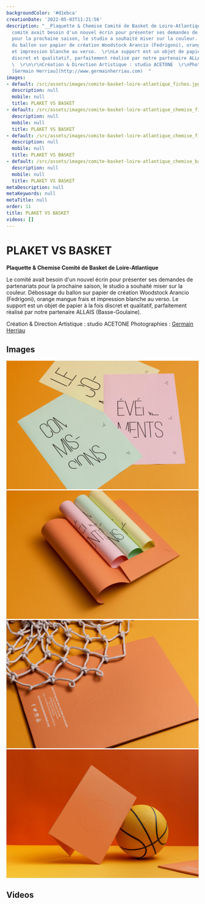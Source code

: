 ```yaml
---
backgroundColor: '#d1ebca'
creationDate: '2022-05-03T11:21:56'
description: "__Plaquette & Chemise Comité de Basket de Loire-Atlantique__\r\n\r\nLe
  comité avait besoin d'un nouvel écrin pour présenter ses demandes de partenariats
  pour la prochaine saison, le studio a souhaité miser sur la couleur.  \r\nDébossage
  du ballon sur papier de création Woodstock Arancio (Fedrigoni), orange mangue frais
  et impression blanche au verso.  \r\nLe support est un objet de papier à la fois
  discret et qualitatif, parfaitement réalisé par notre partenaire ALLAIS (Basse-Goulaine).
  \  \r\n\r\nCréation & Direction Artistique : studio ACETONE  \r\nPhotographies :
  [Germain Herriau](http://www.germainherriau.com)  "
images:
- default: /src/assets/images/comite-basket-loire-atlantique_fiches.jpg
  description: null
  mobile: null
  title: PLAKET VS BASKET
- default: /src/assets/images/comite-basket-loire-atlantique_chemise_fiches-coueurs.jpg
  description: null
  mobile: null
  title: PLAKET VS BASKET
- default: /src/assets/images/comite-basket-loire-atlantique_chemise_filet.jpg
  description: null
  mobile: null
  title: PLAKET VS BASKET
- default: /src/assets/images/comite-basket-loire-atlantique_chemise_ballon.jpg
  description: null
  mobile: null
  title: PLAKET VS BASKET
metaDescription: null
metaKeywords: null
metaTitle: null
order: 11
title: PLAKET VS BASKET
videos: []
---
```


# PLAKET VS BASKET

__Plaquette & Chemise Comité de Basket de Loire-Atlantique__

Le comité avait besoin d'un nouvel écrin pour présenter ses demandes de partenariats pour la prochaine saison, le studio a souhaité miser sur la couleur.
Débossage du ballon sur papier de création Woodstock Arancio (Fedrigoni), orange mangue frais et impression blanche au verso.
Le support est un objet de papier à la fois discret et qualitatif, parfaitement réalisé par notre partenaire ALLAIS (Basse-Goulaine).

Création & Direction Artistique : studio ACETONE
Photographies : [Germain Herriau](http://www.germainherriau.com)

## Images

![PLAKET VS BASKET](/src/assets/images/comite-basket-loire-atlantique_fiches.jpg)
![PLAKET VS BASKET](/src/assets/images/comite-basket-loire-atlantique_chemise_fiches-coueurs.jpg)
![PLAKET VS BASKET](/src/assets/images/comite-basket-loire-atlantique_chemise_filet.jpg)
![PLAKET VS BASKET](/src/assets/images/comite-basket-loire-atlantique_chemise_ballon.jpg)

## Videos
